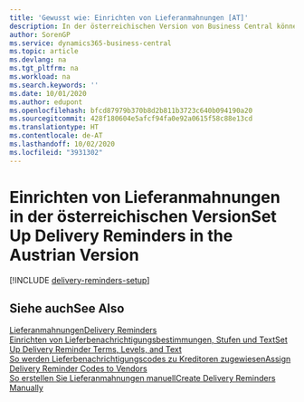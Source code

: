 ```yaml
---
title: 'Gewusst wie: Einrichten von Lieferanmahnungen [AT]'
description: In der österreichischen Version von Business Central können Sie Lieferanmahnungen nutzen, um Verkäufer über verspätete Lieferungen zu mahnen.
author: SorenGP
ms.service: dynamics365-business-central
ms.topic: article
ms.devlang: na
ms.tgt_pltfrm: na
ms.workload: na
ms.search.keywords: ''
ms.date: 10/01/2020
ms.author: edupont
ms.openlocfilehash: bfcd87979b370b8d2b811b3723c640b094190a20
ms.sourcegitcommit: 428f180604e5afcf94fa0e92a0615f58c88e13cd
ms.translationtype: HT
ms.contentlocale: de-AT
ms.lasthandoff: 10/02/2020
ms.locfileid: "3931302"
---
```

# <a name="set-up-delivery-reminders-in-the-austrian-version"></a><span data-ttu-id="c8049-103">Einrichten von Lieferanmahnungen in der österreichischen Version</span><span class="sxs-lookup"><span data-stu-id="c8049-103">Set Up Delivery Reminders in the Austrian Version</span></span>

[!INCLUDE [delivery-reminders-setup](../includes/ATCHDE/delivery-reminders-setup.md)]

## <a name="see-also"></a><span data-ttu-id="c8049-104">Siehe auch</span><span class="sxs-lookup"><span data-stu-id="c8049-104">See Also</span></span>

[<span data-ttu-id="c8049-105">Lieferanmahnungen</span><span class="sxs-lookup"><span data-stu-id="c8049-105">Delivery Reminders</span></span>](delivery-reminders.md)  
[<span data-ttu-id="c8049-106">Einrichten von Lieferbenachrichtigungsbestimmungen, Stufen und Text</span><span class="sxs-lookup"><span data-stu-id="c8049-106">Set Up Delivery Reminder Terms, Levels, and Text</span></span>](how-to-set-up-delivery-reminder-terms-levels-and-text.md)  
[<span data-ttu-id="c8049-107">So werden Lieferbenachrichtigungscodes zu Kreditoren zugewiesen</span><span class="sxs-lookup"><span data-stu-id="c8049-107">Assign Delivery Reminder Codes to Vendors</span></span>](how-to-assign-delivery-reminder-codes-to-vendors.md)  
[<span data-ttu-id="c8049-108">So erstellen Sie Lieferanmahnungen manuell</span><span class="sxs-lookup"><span data-stu-id="c8049-108">Create Delivery Reminders Manually</span></span>](how-to-create-delivery-reminders-manually.md)  

